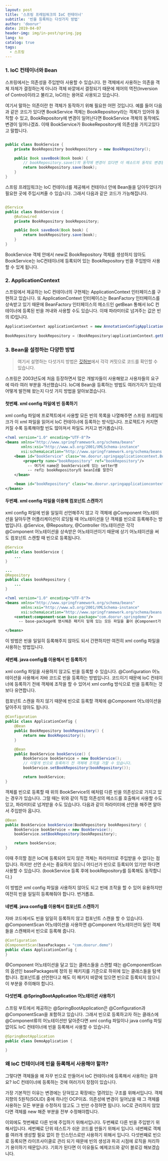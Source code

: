 ```yaml
---
layout: post
title: '스프링 프레임워크의 IoC 컨테이너'
subtitle: '빈을 등록하는 다섯가지 방법'
author: 'doorur'
date: 2019-04-07
header-img: img/in-post/spring.jpg
lang: ko
catalog: true
tags:
  - 스프링
---
```


### 1. IoC 컨테이너와 Bean
스프링에서는 의존성을 주입받아 사용할 수 있습니다. 한 객체에서 사용하는 의존을 객체 자체가 결정하는게 아니라 객체 바깥에서 결정되기 때문에 제어의 역전(Inversion of Control)이라고 불리고, IoC라는 용어로 사용되고 있습니다.  

여기서 말하는 의존이란 한 객체가 동작하기 위해 필요한 어떤 것입니다. 예를 들어 다음과 같은 코드가 있다면 BookService 객체는 BookRepository라는 객체가 있어야 동작할 수 있고, BookRepository에 변경이 일어난다면 BookService 객체의 동작에도 변경이 일어나겠죠. 이때 BookService가 BookeRepository에 의존성을 가지고있다고 말합니다.  

```java

public class BookService {
	private BookRepository bookRepository = new BookRepository();

	public Book saveBook(Book book) {
		// bookRepository.save()의 동작에 변경이 있다면 이 메소드의 동작도 변경됩니다.
		return bookRepository.save(book);
	}
}
```

스프링 프레임워크는 IoC 컨테이너를 제공해서 컨테이너 안에 Bean들을 담아두었다가 필요한 곳에 주입시켜줄 수 있습니다. 그래서 다음과 같은 코드가 가능해집니다.  

```java

@Service
public class BookService {
	@Autowired
	private BookRepository bookRepository;

	public Book saveBook(Book book) {
		return bookRepository.save(book);
	}
}
```

BookService 객체 안에서 new로 BookRepository 객체를 생성하지 않아도 BookService는 IoC컨테이너에 등록되어 있는 BookRepository 빈을 주입받아 사용할 수 있게 됩니다.  

### 2. ApplicationContext
스프링에서 제공하는 IoC 컨테이너의 구현체는 ApplicationContext 인터페이스를 구현하고 있습니다. 또 ApplicationContext 인터페이스는 BeanFactory 인터페이스를 상속받고 있기 때문에 BeanFactory 인터페이스의 메소드인 getBean 통해서 IoC 컨테이너에 등록된 빈을 꺼내와 사용할 수도 있습니다. 이때 파라미터로 넘겨주는 값은 빈의 ID입니다.  

```java
ApplicationContext applicationContext = new AnnotationConfigApplicationContext(ApplicationConfig.class);
	
BookRepository bookRepository = (BookRepository)applicationContext.getBean("bookRepository");
```

### 3. Bean을 설정하는 다양한 방법

> 여기서 설명하는 다섯가지 방법은 [깃허브](https://github.com/doorur/spring-framework-core/commits/master)에서 각각 커밋으로 코드를 확인할 수 있습니다.  

스프링은 2003년도에 처음 등장하면서 많은 개발자들이 사용해왔고 사용자들의 요구에 따라 여러 부분을 개선했습니다. IoC에 Bean을 등록하는 방법도 여러가지가 있는데 어떻게 발전해 왔는지 다섯 가지 방법을 알아보겠습니다.  

#### 첫번째. xml config 파일에 빈 등록하기
xml config 파일에 프로젝트에서 사용할 모든 빈의 목록을 나열해주면 스프링 프레임워크가 이 xml 파일을 읽어서 IoC 컨테이너에 등록하는 방식입니다. 프로젝트가 커지면 커질 수록 등록해야할 빈도 많아져서 파일도 커지고 번거롭습니다.  

```xml
<?xml version="1.0" encoding="UTF-8"?>
<beans xmlns="http://www.springframework.org/schema/beans"
       xmlns:xsi="http://www.w3.org/2001/XMLSchema-instance"
       xsi:schemaLocation="http://www.springframework.org/schema/beans http://www.springframework.org/schema/beans/spring-beans.xsd">
    <bean id="bookService" class="me.doorur.springapplicationcontext.BookService">
        <property name="bookRepository" ref="bookRepository"/>
		  -- 여기서 name은 bookService에 있는 setter명
	  	  -- ref는 bookRepository의 beanId를 말한다
    </bean>

    <bean id="bookRepository" class="me.doorur.springapplicationcontext.BookRepository"/>
</beans>
```

#### 두번째. xml config 파일을 이용해 컴포넌트 스캔하기
xml config 파일에 빈을 일일히 선언해주지 않고 각 객체에 @Component 어노테이션을 달아두면 어플리케이션이 로딩될 때 어노테이션을 단 객체를 빈으로 등록해주는 방법입니다. @Service, @Repository, @Controller 어노테이션은 각각 @Component 어노테이션을 상속받은 어노테이션이기 때문에 상기 어노테이션을 써도 컴포넌트 스캔할 때 빈으로 등록됩니다.  

```java
@Service
public class bookService {
	...
}

... 
@Repository
public class bookRepository {
	...
}
```

```xml
<?xml version="1.0" encoding="UTF-8"?>
<beans xmlns="http://www.springframework.org/schema/beans"
       xmlns:xsi="http://www.w3.org/2001/XMLSchema-instance"
       xsi:schemaLocation="http://www.springframework.org/schema/beans http://www.springframework.org/schema/beans/spring-beans.xsd">
    <context:component-scan base-package="com.doorur.springdemo"/>
	  -- base-package에 명시해준 패키지 밑에 있는 모든 파일을 훑어 @Component가 있는 객체를 빈으로 등록합니다

</beans>
```

이 방법은 빈을 일일히 등록해주지 않아도 되서 간편하지만 여전히 xml config 파일을 사용하는 방법입니다.  

#### 세번째. java config를 이용해서 빈 등록하기
xml config 파일을 사용하지 않고도 빈을 등록할 수 있습니다. @Configuration 어노테이션을 사용해서 자바 코드로 빈을 등록하는 방법입니다. 코드이기 때문에 IoC 컨테이너에 등록하기 전에 객체에 조작을 할 수 있어서 xml config 방식으로 빈을 등록하는 것보다 유연합니다.  

컴포넌트 스캔을 하지 않기 때문에 빈으로 등록할 객체에 @Component 어노테이션을 달아주지 않아도 됩니다.  

```java
@Configuration
public class ApplicationConfig {
	@Bean
	public BookRepository bookRepository() {
		return new BookRepository();
	}

	@Bean
	public BookService bookService() {
		BookService bookService = new BookService();
		// 이렇게 빈으로 등록하기 전 객체에 조작을 가할 수 있습니다.
		bookService.setBookRepository(bookRepository());

		return bookService;
}
```

객체를 빈으로 등록할 때 위의 BookService의 예처럼 다른 빈을 의존성으로 가지고 있는 경우가 있습니다. 그럴 때는 위와 같이 직접 의존성의 메소드를 호출해서 사용할 수도 있고, 파라미터로 넘겨받을 수도 있습니다. 다음과 같이 파라미터에 선언을 해주면 알아서 주입받아 옵니다.  

```java
@Bean
public BookService bookService(BookRepository bookRepository) {
	BookService bookService = new BookService();
	bookService.setBookRepository(bookRepository);

	return bookService;
}
```

이때 주의할 점은 IoC에 등록되어 있지 않은 객체는 파라미터로 주입받을 수 없다는 점입니다. 하지만 선언 순서는 중요하지 않으니 어디선가 빈으로 등록되어 있기만 하다면 사용할 수 있습니다. (bookService 등록 후에 bookRepository를 등록해도 동작합니다.)  

이 방법은 xml config 파일을 사용하지 않아도 되고 빈에 조작을 할 수 있어 유용하지만 여전히 빈을 일일히 등록해줘야 합니다. 번거롭죠.  

#### 네번째. java config를 이용해서 컴포넌트 스캔하기
자바 코드에서도 빈을 일일히 등록하지 않고 컴포넌트 스캔을 할 수 있습니다. @ComponentScan 어노테이션을 사용하면 @Component 어노테이션이 달린 객체들을 스캔해와서 빈으로 등록해 줍니다.  

```java
@Configuration
@ComponentScan(basePackages = "com.doorur.demo")
public class ApplicationConfig {
}
```

@Component 어노테이션을 달고 있는 클래스들을 스캔할 때는 @ComponentScan의 옵션인 basePackages에 정의 된 패키지를 기준으로 하위에 있는 클래스들을 탐색합니다. 컴포넌트를 선언한다고 해도 이 패키지 바깥에 있으면 빈으로 등록되지 않으니 이 부분을 주의해야 합니다.  

#### 다섯번째. @SpringBootApplication 어노테이션 사용하기
스프링 부트에서 제공하는 @SpringBootApplication은 @Configuration과 @ComponentScan을 포함하고 있습니다. 그래서 빈으로 등록하고자 하는 클래스에 @Component류의 어노테이션만 달아준다면 xml config 파일이나 java config 파일 없이도 IoC 컨테이너에 빈을 등록해서 사용할 수 있습니다.  

```java
@SpringBootApplication
public class DemoApplication {

}
```

### 왜 IoC 컨테이너에 빈을 등록해서 사용해야 할까?
그렇다면 객체들을 왜 자꾸 빈으로 만들어서 IoC 컨테이너에 등록해서 사용하는 걸까요? IoC 컨테이너에 등록하는 것에 여러가지 장점이 있습니다.  

가장 기본적인 이유는 변경에는 닫혀있고 확장에는 열려있는 구조를 위해서입니다. 객체지향의 5원칙(SOLID) 중에 하나인 OCP이죠. 의존성에 변경이 일어났을 때 그 객체를 사용하는 모든 부분을 수정하지 않고도 그 빈만 수정하면 됩니다. IoC로 관리하지 않았다면 객체를 new 해준 부분을 전부 수정해야합니다.  

이외에도 첫번째로 다른 빈에 주입하기 위해서입니다. 두번째로 다른 빈을 주입받기 위해서입니다. 세번째로 단위 테스트가 쉬운 코드를 만들기 위해서 입니다. 네번째로 객체를 여러개 생성할 필요 없이 한 인스턴스로만 사용하기 위해서 입니다. 다섯번째로 빈으로 등록되면 라이프사이클로 관리 되기 때문에 빈의 생성과 파괴 시점에 로직을 처리하기 용이하기 때문입니다. 기회가 된다면 이 이유들도 예제코드와 같이 블로깅 해보겠습니다.  